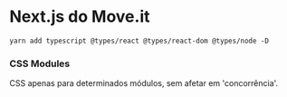 # Next.js do Move.it

```console
yarn add typescript @types/react @types/react-dom @types/node -D
```

### CSS Modules

CSS apenas para determinados módulos, sem afetar em 'concorrência'.

```console

```

```console

```

```console

```

```console

```

```console

```